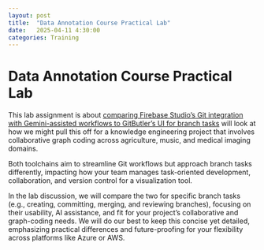 ```yaml
---
layout: post
title:  "Data Annotation Course Practical Lab"
date:   2025-04-11 4:30:00
categories: Training
---
```

# Data Annotation Course Practical Lab

This lab assignment is about [comparing Firebase Studio’s Git integration with Gemini-assisted workflows to GitButler’s UI for branch tasks](https://x.com/i/grok?conversation=1910719920389669087) will look at how we might pull this off for a knowledge engineering project that involves collaborative graph coding across agriculture, music, and medical imaging domains. 

Both toolchains aim to streamline Git workflows but approach branch tasks differently, impacting how your team manages task-oriented development, collaboration, and version control for a visualization tool. 

In the lab discussion, we will compare the two for specific branch tasks (e.g., creating, committing, merging, and reviewing branches), focusing on their usability, AI assistance, and fit for your project’s collaborative and graph-coding needs. We will do our best to keep this concise yet detailed, emphasizing practical differences and future-proofing for your flexibility across platforms like Azure or AWS.
